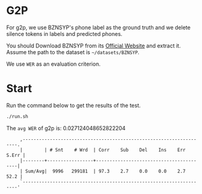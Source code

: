 # G2P
For g2p, we use BZNSYP's phone label as the ground truth and we delete silence tokens in labels and predicted phones.

You should Download BZNSYP from its [Official Website](https://test.data-baker.com/data/index/source) and extract it. Assume the path to the dataset is `~/datasets/BZNSYP`.

We use `WER` as an evaluation criterion.

# Start
Run the command below to get the results of the test.
```bash
./run.sh
```
The `avg WER` of g2p is: 0.027124048652822204
```text
     ,--------------------------------------------------------------------.
     |        | # Snt    # Wrd  | Corr    Sub    Del    Ins    Err  S.Err |
     |--------+-----------------+-----------------------------------------|
     | Sum/Avg|  9996   299181  | 97.3    2.7    0.0    0.0    2.7   52.2 |
     `--------------------------------------------------------------------'
```

